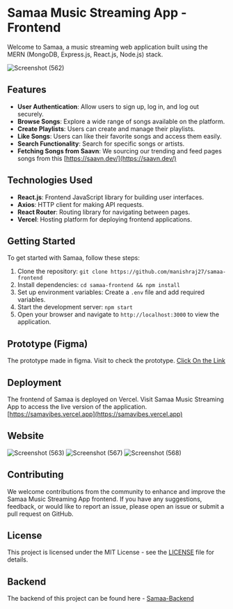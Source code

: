 # Samaa Music Streaming App - Frontend

Welcome to Samaa, a music streaming web application built using the MERN (MongoDB, Express.js, React.js, Node.js) stack.

![Screenshot (562)](https://github.com/manishraj27/samaa-frontend/assets/77354587/fa7f45e7-5e84-4444-9375-4a6647f06d72)

## Features

- **User Authentication**: Allow users to sign up, log in, and log out securely.
- **Browse Songs**: Explore a wide range of songs available on the platform.
- **Create Playlists**: Users can create and manage their playlists.
- **Like Songs**: Users can like their favorite songs and access them easily.
- **Search Functionality**: Search for specific songs or artists.
- **Fetching Songs from Saavn**: We sourcing our trending and feed pages songs from this [https://saavn.dev/](https://saavn.dev/)
## Technologies Used

- **React.js**: Frontend JavaScript library for building user interfaces.
- **Axios**: HTTP client for making API requests.
- **React Router**: Routing library for navigating between pages.
- **Vercel**: Hosting platform for deploying frontend applications.

## Getting Started

To get started with Samaa, follow these steps:

1. Clone the repository: `git clone https://github.com/manishraj27/samaa-frontend`
2. Install dependencies: `cd samaa-frontend && npm install`
3. Set up environment variables: Create a `.env` file and add required variables.
4. Start the development server: `npm start`
5. Open your browser and navigate to `http://localhost:3000` to view the application.

## Prototype (Figma) 

The prototype made in figma. Visit to check the prototype. [Click On the Link](https://www.figma.com/community/file/1334999908821817060/samaa-music-streaming-website)
## Deployment

The frontend of Samaa is deployed on Vercel. Visit Samaa Music Streaming App to access the live version of the application. [https://samavibes.vercel.app](https://samavibes.vercel.app)

## Website 
![Screenshot (563)](https://github.com/manishraj27/samaa-frontend/assets/77354587/62278b85-455e-445f-bc91-40bba86320e1)
![Screenshot (567)](https://github.com/manishraj27/samaa-frontend/assets/77354587/1c396c42-9844-4414-baca-fd2283b45b72)
![Screenshot (568)](https://github.com/manishraj27/samaa-frontend/assets/77354587/bc322ebc-a22d-41c8-b282-1b252f715eea)


## Contributing

We welcome contributions from the community to enhance and improve the Samaa Music Streaming App frontend. If you have any suggestions, feedback, or would like to report an issue, please open an issue or submit a pull request on GitHub.

## License

This project is licensed under the MIT License - see the [LICENSE](https://github.com/manishraj27/samaa-frontend/blob/main/LICENSE) file for details.

## Backend

The backend of this project can be found here - [Samaa-Backend](https://github.com/manishraj27/samaa-backend)
